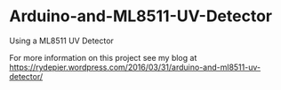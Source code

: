 # Arduino-and-ML8511-UV-Detector
Using a ML8511 UV Detector

For more information on this project see my blog at https://rydepier.wordpress.com/2016/03/31/arduino-and-ml8511-uv-detector/
